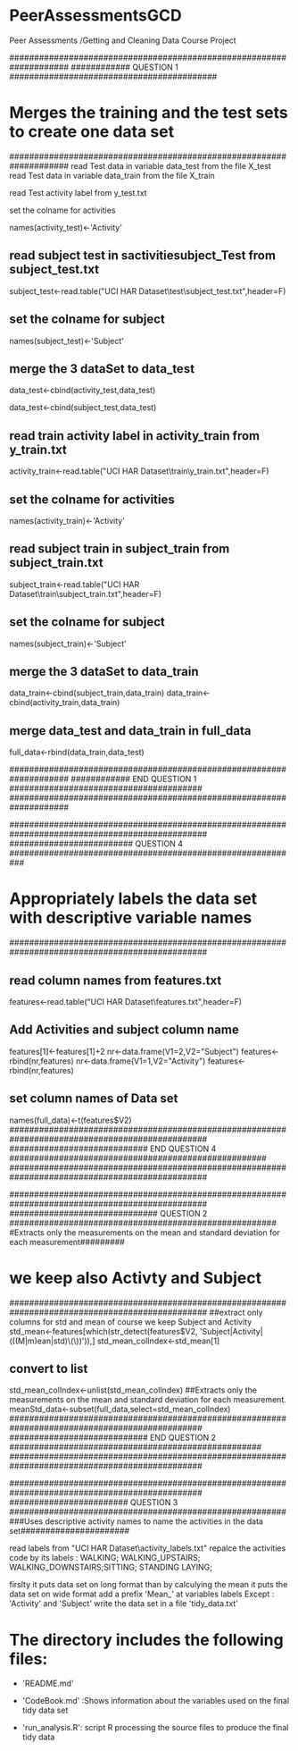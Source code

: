 PeerAssessmentsGCD
==================

Peer Assessments /Getting and Cleaning Data Course Project
 


####################################################################
############   QUESTION 1 ##########################################
#    Merges the training and the test sets to create one data set  #
####################################################################
read Test data in variable data_test from the file X_test  
read Test data in variable data_train from the file X_train  

read  Test activity label  from y_test.txt  

set the colname for activities

names(activity_test)<-'Activity'
## read subject test in sactivitiesubject_Test from subject_test.txt	
subject_test<-read.table("UCI HAR Dataset\\test\\subject_test.txt",header=F)

## set the colname for subject
names(subject_test)<-'Subject'

## merge the 3 dataSet to data_test
data_test<-cbind(activity_test,data_test)

data_test<-cbind(subject_test,data_test)

## read  train activity label in activity_train from y_train.txt  
activity_train<-read.table("UCI HAR Dataset\\train\\y_train.txt",header=F)
## set the colname for activities
names(activity_train)<-'Activity'
## read subject train in subject_train from subject_train.txt	
subject_train<-read.table("UCI HAR Dataset\\train\\subject_train.txt",header=F)

## set the colname for subject
names(subject_train)<-'Subject'

## merge the 3 dataSet to data_train
data_train<-cbind(subject_train,data_train)
data_train<-cbind(activity_train,data_train)

## merge data_test and data_train  in  full_data
full_data<-rbind(data_train,data_test)

####################################################################
############  END QUESTION 1 #######################################
####################################################################

################################################################################################
######################### QUESTION 4 ###########################################################
#        Appropriately labels the data set with descriptive variable names                     #
################################################################################################
## read  column names from features.txt
features<-read.table("UCI HAR Dataset\\features.txt",header=F)
## Add Activities and subject column name
features[1]<-features[1]+2
nr<-data.frame(V1=2,V2="Subject")
features<-rbind(nr,features) 
nr<-data.frame(V1=1,V2="Activity")
features<-rbind(nr,features)
## set column names of Data set  
names(full_data)<-t(features$V2)
################################################################################################
############################ END QUESTION 4 ####################################################
################################################################################################

################################################################################################
############################## QUESTION 2 ######################################################
#Extracts only the measurements on the mean and standard deviation for each measurement#########
# we keep also Activty and Subject #############################################################
################################################################################################
##extract only columns for std and mean   of course we keep Subject and Activity
std_mean<-features[which(str_detect(features$V2, 'Subject|Activity|(((M|m)ean|std)\\(\\))')),]
std_mean_colIndex<-std_mean[1]
## convert to list
std_mean_colIndex<-unlist(std_mean_colIndex)
##Extracts only the measurements on the mean and standard deviation for each measurement. 
meanStd_data<-subset(full_data,select=std_mean_colIndex)
###############################################################################################
############################ END QUESTION 2 ###################################################
###############################################################################################

###############################################################################################
######################## QUESTION 3    ########################################################
###Uses descriptive activity names to name the activities in the data set######################


read labels from  "UCI HAR Dataset\\activity_labels.txt"
 repalce the activities code by its labels : WALKING; WALKING_UPSTAIRS; WALKING_DOWNSTAIRS;SITTING; STANDING LAYING;


 firslty it puts data set on long format
 than by calculying  the mean it puts the data set on wide format
 add a prefix 'Mean_' at variables labels Except : 'Activity' and 'Subject'
 write the data set in a file 'tidy_data.txt'



The directory includes the following files:
=========================================

- 'README.md'

- 'CodeBook.md' :Shows information about the variables used on the final tidy data set

- 'run_analysis.R': script R processing the source files to produce the final tidy data 

